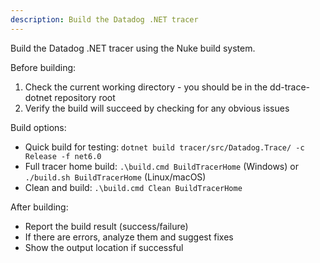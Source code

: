 ```yaml
---
description: Build the Datadog .NET tracer
---
```


Build the Datadog .NET tracer using the Nuke build system.

Before building:
1. Check the current working directory - you should be in the dd-trace-dotnet repository root
2. Verify the build will succeed by checking for any obvious issues

Build options:
- Quick build for testing: `dotnet build tracer/src/Datadog.Trace/ -c Release -f net6.0`
- Full tracer home build: `.\build.cmd BuildTracerHome` (Windows) or `./build.sh BuildTracerHome` (Linux/macOS)
- Clean and build: `.\build.cmd Clean BuildTracerHome`

After building:
- Report the build result (success/failure)
- If there are errors, analyze them and suggest fixes
- Show the output location if successful
